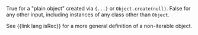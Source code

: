 True for a "plain object" created via `{...}` or `Object.create(null)`. False for any other input, including instances of any class other than `Object`.

See {{link lang isRec}} for a more general definition of a non-iterable object.
